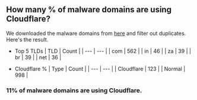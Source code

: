 ## How many % of malware domains are using Cloudflare?


We downloaded the malware domains from [here](https://urlhaus.abuse.ch) and filter out duplicates.
Here's the result.


[//]: # (start replacement)


- Top 5 TLDs
| TLD | Count |
| --- | --- |
| com | 562 |
| in | 46 |
| za | 39 |
| br | 39 |
| net | 36 |


- Cloudflare %
| Type | Count |
| --- | --- |
| Cloudflare | 123 |
| Normal | 998 |


### 11% of malware domains are using Cloudflare.